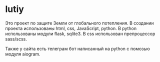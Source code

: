 # lutiy


Это проект по защите Земли от глобального потепления.
В создании проекта использованы html, css, JavaScript, python.
В python использованы модули flask, sqlite3.
В css использован препроцессор sass/scss.

Также у сайта есть телеграм бот написанный на python с помозью модуля aiogram.
